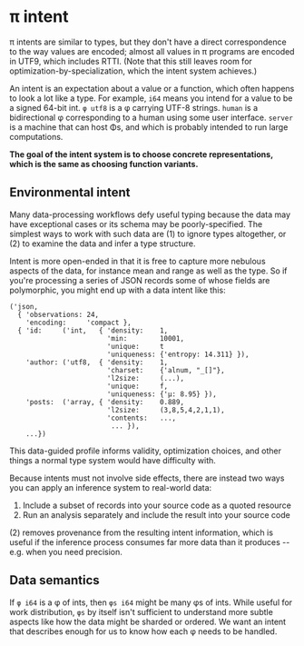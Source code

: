 # π intent
π intents are similar to types, but they don't have a direct correspondence to the way values are encoded; almost all values in π programs are encoded in UTF9, which includes RTTI. (Note that this still leaves room for optimization-by-specialization, which the intent system achieves.)

An intent is an expectation about a value or a function, which often happens to look a lot like a type. For example, `i64` means you intend for a value to be a signed 64-bit int. `φ utf8` is a φ carrying UTF-8 strings. `human` is a bidirectional φ corresponding to a human using some user interface. `server` is a machine that can host Φs, and which is probably intended to run large computations.

**The goal of the intent system is to choose concrete representations, which is the same as choosing function variants.**


## Environmental intent
Many data-processing workflows defy useful typing because the data may have exceptional cases or its schema may be poorly-specified. The simplest ways to work with such data are (1) to ignore types altogether, or (2) to examine the data and infer a type structure.

Intent is more open-ended in that it is free to capture more nebulous aspects of the data, for instance mean and range as well as the type. So if you're processing a series of JSON records some of whose fields are polymorphic, you might end up with a data intent like this:

```
('json,
  { 'observations: 24,
    'encoding:     'compact },
  { 'id:     ('int,   { 'density:    1,
                        'min:        10001,
                        'unique:     t
                        'uniqueness: {'entropy: 14.311} }),
    'author: ('utf8,  { 'density:    1,
                        'charset:    {'alnum, "_[]"},
                        'l2size:     (...),
                        'unique:     f,
                        'uniqueness: {'μ: 8.95} }),
    'posts:  ('array, { 'density:    0.889,
                        'l2size:     (3,8,5,4,2,1,1),
                        'contents:   ...,
                         ... }),
    ...})
```

This data-guided profile informs validity, optimization choices, and other things a normal type system would have difficulty with.

Because intents must not involve side effects, there are instead two ways you can apply an inference system to real-world data:

1. Include a subset of records into your source code as a quoted resource
2. Run an analysis separately and include the result into your source code

(2) removes provenance from the resulting intent information, which is useful if the inference process consumes far more data than it produces -- e.g. when you need precision.


## Data semantics
If `φ i64` is a φ of ints, then `φs i64` might be many φs of ints. While useful for work distribution, `φs` by itself isn't sufficient to understand more subtle aspects like how the data might be sharded or ordered. We want an intent that describes enough for us to know how each φ needs to be handled.

